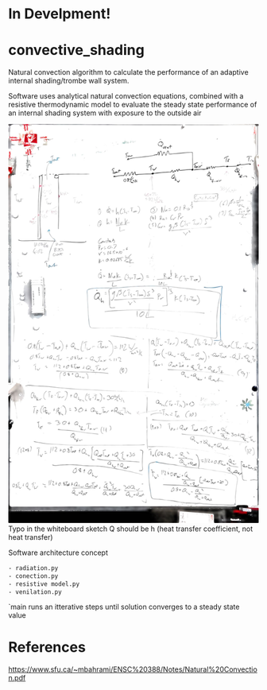 # In Develpment!

# convective_shading
Natural convection algorithm to calculate the performance of an adaptive internal shading/trombe wall system. 

Software uses analytical natural convection equations, combined with a resistive thermodynamic model to evaluate the steady state performance of an internal shading system with exposure to the outside air

![Equations](./images/whiteboard.jpg)
Typo in the whiteboard sketch
Q should be h (heat transfer coefficient, not heat transfer)


Software architecture concept

```
- radiation.py
- conection.py
- resistive model.py
- venilation.py
```
`main runs an itterative steps until solution converges to a steady state value

# References

https://www.sfu.ca/~mbahrami/ENSC%20388/Notes/Natural%20Convection.pdf

